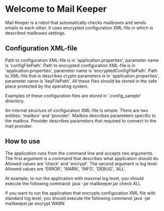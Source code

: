 # Welcome to Mail Keeper

Mail Keeper is a robot that automatically checks mailboxes and sends emails to each other.
It uses encrypted configuration XML-file in which is described mailboxes settings.

## Configuration XML-file

Path to configuration XML-file is in 'application.properties', parameter name is 'configFilePath'.
Path to encrypted configuration XML-file is in 'application.properties', parameter name is 'encryptedConfigFilePath'.
Path to XML-file that is describes crypto parameters is in 'application.properties', parameter name is 'keyFilePath'.
All these files should be stored in the safe place protected by the operating system.

Examples of these configuration files are stored in '.config_sample' directory.

An internal structure of configuration XML-file is simple. There are two entities: 'mailbox' and 'provider'. Mailbox describes parameters specific to the mailbox. Provider describes parameters that required to connect to the mail provider.

## How to use

The application runs from the command line and accepts two arguments.
The first argument is a command that describes what application should do. Allowed values are 'check' and 'encrypt'.
The second argument is log level. Allowed values are 'ERROR', 'WARN', 'INFO', 'DEBUG', 'ALL'.

At example, to run the application with maximal log level, you should execute the following command:
java -jar mailkeeper.jar check ALL

If you want to run the application that encrypts configuration XML file with standard log level, you should execute the following command:
java -jar mailkeeper.jar encrypt WARN
